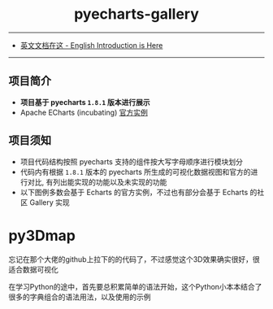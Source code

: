 <h1 align="center">pyecharts-gallery</h1>

---

* [英文文档在这 - English Introduction is Here](https://github.com/pyecharts/pyecharts-gallery/blob/master/README_EN.md)

---

## 项目简介

* **项目基于 pyecharts `1.8.1` 版本进行展示**
* Apache ECharts (incubating) [官方实例](https://echarts.apache.org/examples/en/index.html)

## 项目须知

* 项目代码结构按照 pyecharts 支持的组件按大写字母顺序进行模块划分
* 代码内有根据 `1.8.1` 版本的 pyecharts 所生成的可视化数据视图和官方的进行对比, 有列出能实现的功能以及未实现的功能
* 以下图例多数会基于 Echarts 的官方实例，不过也有部分会基于 Echarts 的社区 Gallery 实现
# py3Dmap

忘记在那个大佬的github上拉下的的代码了，不过感觉这个3D效果确实很好，很适合数据可视化

在学习Python的途中，首先要总积累简单的语法开始，这个Python小本本结合了很多的字典组合的语法用法，以及使用的示例
